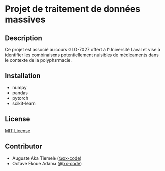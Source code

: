 # Projet de traitement de données massives 

## Description

Ce projet est associé au cours GLO-7027 offert à l'Université Laval et vise à identifier les combinaisons potentiellement nuisibles de médicaments dans le contexte de la polypharmacie.

## Installation

- numpy
- pandas
- pytorch
- scikit-learn

## License

[MIT License](./LICENSE)

## Contributor

- Auguste Aka Tiemele ([@xx-code](https://github.com/xx-code))
- Octave Ekoue Adama ([@xx-code](https://github.com/xx-code))
